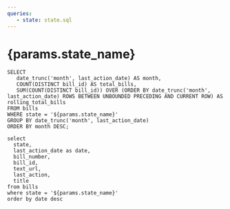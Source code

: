```yaml
---
queries:
   - state: state.sql
---
```


<script>
    let myColors = [
        '#8789fe',
        '#eb5752',
        '#e88a87',
        '#fcdad9',
    ]
</script>

# {params.state_name}

```bills
SELECT
   date_trunc('month', last_action_date) AS month,
   COUNT(DISTINCT bill_id) AS total_bills,
   SUM(COUNT(DISTINCT bill_id)) OVER (ORDER BY date_trunc('month', last_action_date) ROWS BETWEEN UNBOUNDED PRECEDING AND CURRENT ROW) AS rolling_total_bills
FROM bills
WHERE state = '${params.state_name}'
GROUP BY date_trunc('month', last_action_date)
ORDER BY month DESC;
```

<AreaChart
   data={bills}
   x=month
   y=rolling_total_bills
   title="Period Care Bills"
   subtitle="12 Month Rolling Total"
   colorPalette={myColors}
/>

```all_bills
select
  state,
  last_action_date as date,
  bill_number,
  bill_id,
  text_url,
  last_action,
  title
from bills
where state = '${params.state_name}'
order by date desc
```

<DataTable data={all_bills} rows=all search=true rowShading=true rowLines=false>
  <Column id=date fmt="yyyy-mm-dd" title="Date" />
  <Column id=text_url contentType=link linkLabel=bill_number title="Bill Number" wrapTitle=true />
  <Column id=title wrap=true title="Title" />
  <Column id=last_action title="Last Action" wrap=true />
</DataTable>


